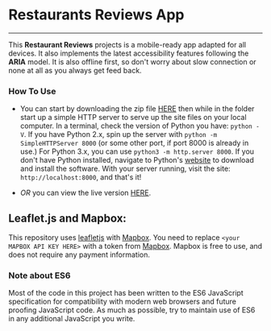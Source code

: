 # Restaurants Reviews App
---

This **Restaurant Reviews** projects is a mobile-ready app adapted for all devices. It also implements the latest accessibility features following the **ARIA** model. It is also offline first, so don't worry about slow connection or none at all as you always get feed back.

### How To Use

* You can start by downloading the zip file [HERE](https://github.com/Arcticpilots/Restaurant-App-Review/) then while in the folder start up a simple HTTP server to serve up the site files on your local computer.
In a terminal, check the version of Python you have: `python -V`. If you have Python 2.x, spin up the server with `python -m SimpleHTTPServer 8000` (or some other port, if port 8000 is already in use.) For Python 3.x, you can use `python3 -m http.server 8000`. If you don't have Python installed, navigate to Python's [website](https://www.python.org/) to download and install the software.
With your server running, visit the site: `http://localhost:8000`, and that's it!

* _OR_ you can view the live version [HERE]().

## Leaflet.js and Mapbox:

This repository uses [leafletjs](https://leafletjs.com/) with [Mapbox](https://www.mapbox.com/). You need to replace `<your MAPBOX API KEY HERE>` with a token from [Mapbox](https://www.mapbox.com/). Mapbox is free to use, and does not require any payment information. 

### Note about ES6

Most of the code in this project has been written to the ES6 JavaScript specification for compatibility with modern web browsers and future proofing JavaScript code. As much as possible, try to maintain use of ES6 in any additional JavaScript you write. 



